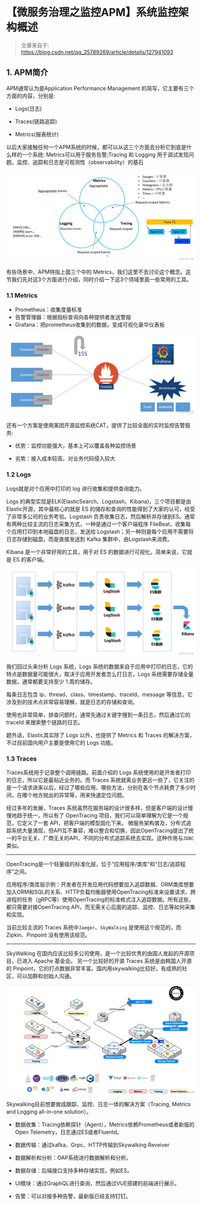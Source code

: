 # 【微服务治理之监控APM】系统监控架构概述

> 文章来自于: https://blog.csdn.net/qq_35789269/article/details/127941093

## 1. APM简介

APM通常认为是Application Performance Management 的简写，它主要有三个方面的内容，分别是:

- Logs(日志)

- Traces(链路追踪)

- Metrics(报表统计)

以后大家接触任何一个APM系统的时候，都可以从这三个方面去分析它到底是什么样的一个系统: Metrics可以用于服务告警;Tracing 和 Logging 用于调试发现问题。监控、追踪和日志是可观测性（observability）的基石

![apm](https://github.com/ivanzz1001/micro-service-learning/blob/master/online-article-collection/image/4165417baea04f209353008a1dd712e1.png?raw=true)

有些场景中，APM特指上面三个中的 Metrics，我们这里不去讨论这个概念。这节我们先对这3个方面进行介绍，同时介绍一下这3个领域里面一些常用的工具。



### 1.1 Metrics 

- Prometheus：收集度量标准
- 告警管理器：根据指标查询向各种提供者发送警报
- Grafana：把prometheus收集到的数据，变成可视化豪华仪表板

![apm](https://github.com/ivanzz1001/micro-service-learning/blob/master/online-article-collection/image/6bd805f35274488ebcf665c235443db7.png)

还有一个方案是使用美团开源监控系统CAT，提供了比较全面的实时监控告警服务:

- 优势：监控功能强大，基本上可以覆盖各种监控场景

- 劣势：接入成本较高、对业务代码侵入较大


### 1.2 Logs
Logs就是对个应用中打印的 log 进行收集和提供查询能力。

Logs 的典型实现是ELK(ElasticSearch、Logstash、Kibana)，三个项目都是由 Elastic开源，其中最核心的就是 ES 的储存和查询的性能得到了大家的认可，经受了非常多公司的业务考验。Logstash 负责收集日志，然后解析并存储到ES。通常有两种比较主流的日志采集方式，一种是通过一个客户端程序 FileBeat，收集每个应用打印到本地磁盘的日志，发送给 Logstash；另一种则是每个应用不需要将日志存储到磁盘，而是直接发送到 Kafka 集群中，由Logstash来消费。


Kibana 是一个非常好用的工具，用于对 ES 的数据进行可视化，简单来说，它就是 ES 的客户端。

![apm](https://github.com/ivanzz1001/micro-service-learning/blob/master/online-article-collection/image/2d483fb0b1694b7fa03108832734f82c.png)

我们回过头来分析 Logs 系统，Logs 系统的数据来自于应用中打印的日志，它的特点是数据量可能很大，取决于应用开发者怎么打日志，Logs 系统需要存储全量数据，通常都要支持至少 1 周的储存。

每条日志包含 ip、thread、class、timestamp、traceId、message 等信息，它涉及到的技术点非常容易理解，就是日志的存储和查询。

使用也非常简单，排查问题时，通常先通过关键字搜到一条日志，然后通过它的 traceId 来搜索整个链路的日志。

题外话，Elastic其实除了 Logs 以外，也提供了 Metrics 和 Traces 的解决方案，不过目前国内用户主要是使用它的 Logs 功能。

### 1.3 Traces

Traces系统用于记录整个调用链路。前面介绍的 Logs 系统使用的是开发者打印的日志，所以它是最贴近业务的。而 Traces 系统就离业务更远一些了，它关注的是一个请求进来以后，经过了哪些应用、哪些方法，分别在各个节点耗费了多少时间，在哪个地方抛出的异常等，用来快速定位问题。

经过多年的发展，Traces 系统虽然在服务端的设计很多样，但是客户端的设计慢慢地趋于统一，所以有了 OpenTracing 项目，我们可以简单理解为它是一个规范，它定义了一套 API，把客户端的模型固化下来。
微服务架构普及，分布式追踪系统大量涌现，但API互不兼容，难以整合和切换，因此OpenTracing提出了统一的平台无关、厂商无关的API，不同的分布式追踪系统去实现。这种作用与```JDBC```类似。


----------


OpenTracing是一个轻量级的标准化层，位于“应用程序/类库”和“日志/追踪程序”之间。
 

应用程序/类库层示例：开发者在开发应用代码想要加入追踪数据、ORM类库想要加入ORM和SQL的关系、HTTP负载均衡器使用OpenTracing标准来设置请求、跨进程的任务（gRPC等）使用OpenTracing的标准格式注入追踪数据。所有这些，都只需要对接OpenTracing API，而无需关心后面的追踪、监控、日志等如何采集和实现。

当前比较主流的 Traces 系统中```Jaeger```、```SkyWalking``` 是使用这个规范的，而 Zipkin、Pinpoint 没有使用该规范。


----------

SkyWalking 在国内应该比较多公司使用，是一个比较优秀的由国人发起的开源项目，已进入 Apache 基金会。
另一个比较好的开源 Traces 系统是由韩国人开源的 Pinpoint，它的打点数据非常丰富。国内用skywalking比较好，有成熟的社区，可以加群和创始人沟通。

![apm](https://github.com/ivanzz1001/micro-service-learning/blob/master/online-article-collection/image/f47abca829de41c08d6e6f5e5bcaf6e6.png)

Skywalking目前想要做成跟踪、监控、日志一体的解决方案（Tracing, Metrics and Logging all-in-one solution）。

* 数据收集：Tracing依赖探针（Agent），Metrics依赖Prometheus或者新版的Open Telemetry，日志通过ES或者Fluentd。

* 数据传输：通过kafka、Grpc、HTTP传输到Skywalking Reveiver

* 数据解析和分析：OAP系统进行数据解析和分析。

* 数据存储：后端接口支持多种存储实现，例如ES。

* UI模块：通过GraphQL进行查询，然后通过VUE搭建的前端进行展示。

* 告警：可以对接多种告警，最新版已经支持钉钉。





